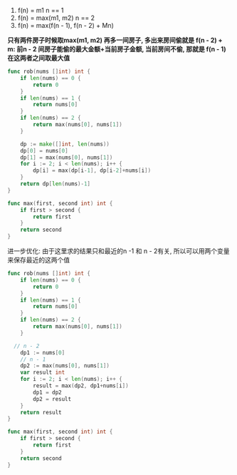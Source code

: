 1. f(n) = m1 n == 1
2. f(n) = max(m1, m2) n == 2
3. f(n) = max(f(n - 1), f(n - 2) + Mn)

**只有两件房子时候取max(m1, m2)
再多一间房子, 多出来房间偷就是 f(n -  2) + m: 前n - 2 间房子能偷的最大金额+当前房子金额, 当前房间不偷, 那就是 f(n - 1)
在这两者之间取最大值**


```go
func rob(nums []int) int {
	if len(nums) == 0 {
		return 0
	}
	if len(nums) == 1 {
		return nums[0]
	}
	if len(nums) == 2 {
		return max(nums[0], nums[1])
	}

	dp := make([]int, len(nums))
	dp[0] = nums[0]
	dp[1] = max(nums[0], nums[1])
	for i := 2; i < len(nums); i++ {
		dp[i] = max(dp[i-1], dp[i-2]+nums[i])
	}
	return dp[len(nums)-1]
}

func max(first, second int) int {
	if first > second {
		return first
	}
	return second
}
```


进一步优化:
由于这里求的结果只和最近的n -1 和 n - 2有关, 所以可以用两个变量来保存最近的这两个值
```go
func rob(nums []int) int {
	if len(nums) == 0 {
		return 0
	}
	if len(nums) == 1 {
		return nums[0]
	}
	if len(nums) == 2 {
		return max(nums[0], nums[1])
	}

  // n - 2
	dp1 := nums[0]
	// n - 1
	dp2 := max(nums[0], nums[1])
	var result int
	for i := 2; i < len(nums); i++ {
		result = max(dp2, dp1+nums[i])
		dp1 = dp2
		dp2 = result
	}
	return result
}

func max(first, second int) int {
	if first > second {
		return first
	}
	return second
}
```